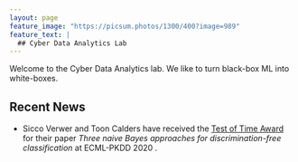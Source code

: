 ```yaml
---
layout: page
feature_image: "https://picsum.photos/1300/400?image=989"
feature_text: |
  ## Cyber Data Analytics Lab
---
```


Welcome to the Cyber Data Analytics lab. We like to turn black-box ML into white-boxes.  


## Recent News

- Sicco Verwer and Toon Calders have received the [Test of Time Award](https://www.tudelft.nl/en/2020/ewi/insy/cyber-security/test-of-time-award-for-cys-paper/) for their paper _Three naive Bayes approaches for discrimination-free classification_ at ECML-PKDD 2020 .
